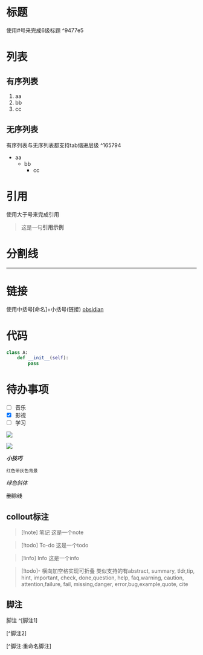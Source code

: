 # 标题
使用#号来完成6级标题 ^9477e5

# 列表
## 有序列表
1. aa
2. bb
3. cc
## 无序列表
有序列表与无序列表都支持tab缩进层级 ^165794
- aa
	- bb
		- cc
		
# 引用
使用大于号来完成引用
> 这是一句**引用示例**

# 分割线
---

# 链接
使用中括号[命名]+小括号(链接)
[obsidian](https://obsidian.md)

# 代码
```python
class A:
	def __init__(self):
		pass
```


# 待办事项
- [ ] 音乐
- [x] 影视
- [ ] 学习

![](https://mtpc-1313122433.cos.ap-nanjing.myqcloud.com/obsidian/pc/202212081112907.png)

![](https://mtpc-1313122433.cos.ap-nanjing.myqcloud.com/obsidian/mac/202212121947441.png)


_**小技巧**_

`红色带灰色背景`

_绿色斜体_

~~删除线~~

## collout标注

> [!note] 笔记
> 这是一个note


>[!todo] To-do
>这是一个todo

>[!info] Info
>这是一个info

>[!todo]- 横向加空格实现可折叠
> 类似支持的有abstract, summary, tldr,tip, hint, important, check, done,question, help, faq,warning, caution, attention,failure, fail, missing,danger, error,bug,example,quote, cite 

## 脚注

脚注 ^[脚注1]

[^脚注2]

[^脚注:重命名脚注]
















